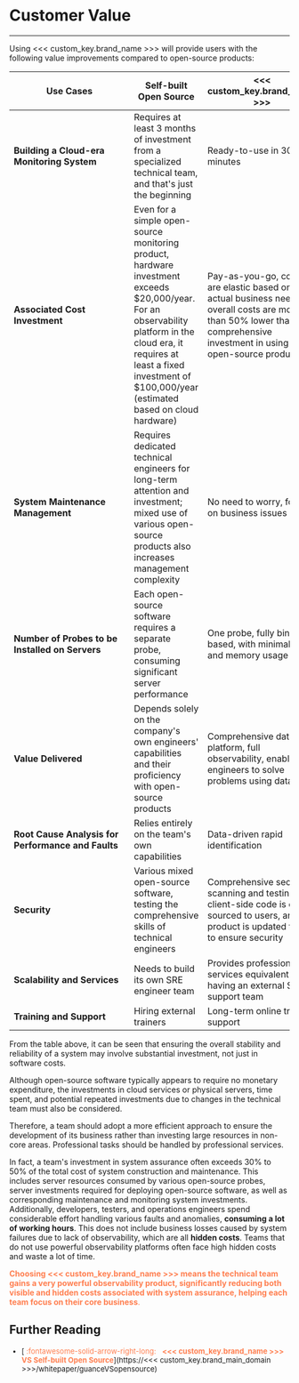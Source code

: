 # Customer Value
---

Using <<< custom_key.brand_name >>> will provide users with the following value improvements compared to open-source products:

| <div style="width: 200px">Use Cases</div> | Self-built Open Source | <<< custom_key.brand_name >>> |
| --- | --- | --- |
| **Building a Cloud-era Monitoring System** | Requires at least 3 months of investment from a specialized technical team, and that's just the beginning | Ready-to-use in 30 minutes |
| **Associated Cost Investment** | Even for a simple open-source monitoring product, hardware investment exceeds $20,000/year. For an observability platform in the cloud era, it requires at least a fixed investment of $100,000/year (estimated based on cloud hardware) | Pay-as-you-go, costs are elastic based on actual business needs, overall costs are more than 50% lower than the comprehensive investment in using open-source products. |
| **System Maintenance Management** | Requires dedicated technical engineers for long-term attention and investment; mixed use of various open-source products also increases management complexity | No need to worry, focus on business issues |
| **Number of Probes to be Installed on Servers** | Each open-source software requires a separate probe, consuming significant server performance | One probe, fully binary-based, with minimal CPU and memory usage |
| **Value Delivered** | Depends solely on the company's own engineers' capabilities and their proficiency with open-source products | Comprehensive data platform, full observability, enabling engineers to solve problems using data |
| **Root Cause Analysis for Performance and Faults** | Relies entirely on the team's own capabilities | Data-driven rapid identification |
| **Security** | Various mixed open-source software, testing the comprehensive skills of technical engineers | Comprehensive security scanning and testing, client-side code is open-sourced to users, and the product is updated timely to ensure security |
| **Scalability and Services** | Needs to build its own SRE engineer team | Provides professional services equivalent to having an external SRE support team |
| **Training and Support** | Hiring external trainers | Long-term online training support |

From the table above, it can be seen that ensuring the overall stability and reliability of a system may involve substantial investment, not just in software costs.

Although open-source software typically appears to require no monetary expenditure, the investments in cloud services or physical servers, time spent, and potential repeated investments due to changes in the technical team must also be considered.

Therefore, a team should adopt a more efficient approach to ensure the development of its business rather than investing large resources in non-core areas. Professional tasks should be handled by professional services.

In fact, a team's investment in system assurance often exceeds 30% to 50% of the total cost of system construction and maintenance. This includes server resources consumed by various open-source probes, server investments required for deploying open-source software, as well as corresponding maintenance and monitoring system investments. Additionally, developers, testers, and operations engineers spend considerable effort handling various faults and anomalies, **consuming a lot of working hours**. This does not include business losses caused by system failures due to lack of observability, which are all **hidden costs**. Teams that do not use powerful observability platforms often face high hidden costs and waste a lot of time.

<font color=coral>**Choosing <<< custom_key.brand_name >>> means the technical team gains a very powerful observability product, significantly reducing both visible and hidden costs associated with system assurance, helping each team focus on their core business**.</font>

## Further Reading

<font size=2>

<div class="grid cards" markdown>

- [<font color="coral"> :fontawesome-solid-arrow-right-long: &nbsp; **<<< custom_key.brand_name >>> VS Self-built Open Source**</font>](https://<<< custom_key.brand_main_domain >>>/whitepaper/guanceVSopensource)

</div>

</font>